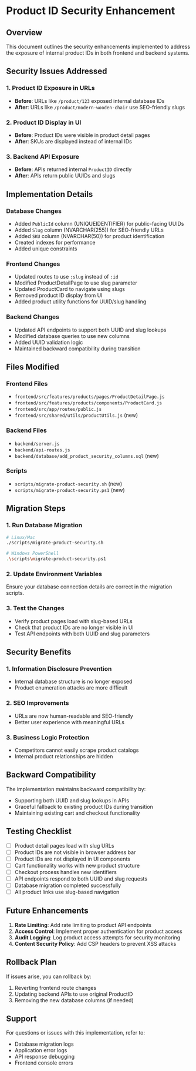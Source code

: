 # Product ID Security Enhancement

## Overview
This document outlines the security enhancements implemented to address the exposure of internal product IDs in both frontend and backend systems.

## Security Issues Addressed

### 1. **Product ID Exposure in URLs**
- **Before**: URLs like `/product/123` exposed internal database IDs
- **After**: URLs like `/product/modern-wooden-chair` use SEO-friendly slugs

### 2. **Product ID Display in UI**
- **Before**: Product IDs were visible in product detail pages
- **After**: SKUs are displayed instead of internal IDs

### 3. **Backend API Exposure**
- **Before**: APIs returned internal `ProductID` directly
- **After**: APIs return public UUIDs and slugs

## Implementation Details

### Database Changes
- Added `PublicId` column (UNIQUEIDENTIFIER) for public-facing UUIDs
- Added `Slug` column (NVARCHAR(255)) for SEO-friendly URLs
- Added `SKU` column (NVARCHAR(50)) for product identification
- Created indexes for performance
- Added unique constraints

### Frontend Changes
- Updated routes to use `:slug` instead of `:id`
- Modified ProductDetailPage to use slug parameter
- Updated ProductCard to navigate using slugs
- Removed product ID display from UI
- Added product utility functions for UUID/slug handling

### Backend Changes
- Updated API endpoints to support both UUID and slug lookups
- Modified database queries to use new columns
- Added UUID validation logic
- Maintained backward compatibility during transition

## Files Modified

### Frontend Files
- `frontend/src/features/products/pages/ProductDetailPage.js`
- `frontend/src/features/products/components/ProductCard.js`
- `frontend/src/app/routes/public.js`
- `frontend/src/shared/utils/productUtils.js` (new)

### Backend Files
- `backend/server.js`
- `backend/api-routes.js`
- `backend/database/add_product_security_columns.sql` (new)

### Scripts
- `scripts/migrate-product-security.sh` (new)
- `scripts/migrate-product-security.ps1` (new)

## Migration Steps

### 1. Run Database Migration
```bash
# Linux/Mac
./scripts/migrate-product-security.sh

# Windows PowerShell
.\scripts\migrate-product-security.ps1
```

### 2. Update Environment Variables
Ensure your database connection details are correct in the migration scripts.

### 3. Test the Changes
- Verify product pages load with slug-based URLs
- Check that product IDs are no longer visible in UI
- Test API endpoints with both UUID and slug parameters

## Security Benefits

### 1. **Information Disclosure Prevention**
- Internal database structure is no longer exposed
- Product enumeration attacks are more difficult

### 2. **SEO Improvements**
- URLs are now human-readable and SEO-friendly
- Better user experience with meaningful URLs

### 3. **Business Logic Protection**
- Competitors cannot easily scrape product catalogs
- Internal product relationships are hidden

## Backward Compatibility

The implementation maintains backward compatibility by:
- Supporting both UUID and slug lookups in APIs
- Graceful fallback to existing product IDs during transition
- Maintaining existing cart and checkout functionality

## Testing Checklist

- [ ] Product detail pages load with slug URLs
- [ ] Product IDs are not visible in browser address bar
- [ ] Product IDs are not displayed in UI components
- [ ] Cart functionality works with new product structure
- [ ] Checkout process handles new identifiers
- [ ] API endpoints respond to both UUID and slug requests
- [ ] Database migration completed successfully
- [ ] All product links use slug-based navigation

## Future Enhancements

1. **Rate Limiting**: Add rate limiting to product API endpoints
2. **Access Control**: Implement proper authentication for product access
3. **Audit Logging**: Log product access attempts for security monitoring
4. **Content Security Policy**: Add CSP headers to prevent XSS attacks

## Rollback Plan

If issues arise, you can rollback by:
1. Reverting frontend route changes
2. Updating backend APIs to use original ProductID
3. Removing the new database columns (if needed)

## Support

For questions or issues with this implementation, refer to:
- Database migration logs
- Application error logs
- API response debugging
- Frontend console errors
